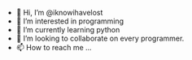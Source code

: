 - 👋 Hi, I’m @iknowihavelost
- 👀 I’m interested in programming
- 🌱 I’m currently learning python
- 💞️ I’m looking to collaborate on every programmer.
- 📫 How to reach me ...

<!---
iknowihavelost/iknowihavelost is a ✨ special ✨ repository because its `README.md` (this file) appears on your GitHub profile.
You can click the Preview link to take a look at your changes.
--->
